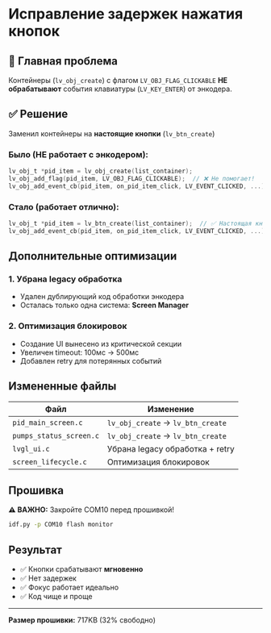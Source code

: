 # Исправление задержек нажатия кнопок

## 🎯 Главная проблема
Контейнеры (`lv_obj_create`) с флагом `LV_OBJ_FLAG_CLICKABLE` **НЕ обрабатывают** события клавиатуры (`LV_KEY_ENTER`) от энкодера.

## ✅ Решение
Заменил контейнеры на **настоящие кнопки** (`lv_btn_create`)

### Было (НЕ работает с энкодером):
```c
lv_obj_t *pid_item = lv_obj_create(list_container);
lv_obj_add_flag(pid_item, LV_OBJ_FLAG_CLICKABLE);  // ❌ Не помогает!
lv_obj_add_event_cb(pid_item, on_pid_item_click, LV_EVENT_CLICKED, ...);
```

### Стало (работает отлично):
```c
lv_obj_t *pid_item = lv_btn_create(list_container);  // ✅ Настоящая кнопка
lv_obj_add_event_cb(pid_item, on_pid_item_click, LV_EVENT_CLICKED, ...);
```

## Дополнительные оптимизации

### 1. Убрана legacy обработка
- Удален дублирующий код обработки энкодера
- Осталась только одна система: **Screen Manager**

### 2. Оптимизация блокировок
- Создание UI вынесено из критической секции
- Увеличен timeout: 100мс → 500мс
- Добавлен retry для потерянных событий

## Измененные файлы

| Файл | Изменение |
|------|-----------|
| `pid_main_screen.c` | `lv_obj_create` → `lv_btn_create` |
| `pumps_status_screen.c` | `lv_obj_create` → `lv_btn_create` |
| `lvgl_ui.c` | Убрана legacy обработка + retry |
| `screen_lifecycle.c` | Оптимизация блокировок |

## Прошивка

**⚠️ ВАЖНО:** Закройте COM10 перед прошивкой!

```cmd
idf.py -p COM10 flash monitor
```

## Результат
- ✅ Кнопки срабатывают **мгновенно**
- ✅ Нет задержек
- ✅ Фокус работает идеально
- ✅ Код чище и проще

---
**Размер прошивки:** 717KB (32% свободно)




